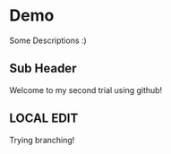 # Demo

Some Descriptions :)

## Sub Header

Welcome to my second trial using github!

## LOCAL EDIT
Trying branching!
